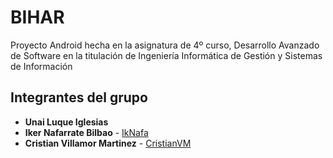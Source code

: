# BIHAR

Proyecto Android hecha en la asignatura de 4º curso, Desarrollo Avanzado de Software en la titulación de Ingeniería Informática de Gestión y Sistemas de Información

## Integrantes del grupo

* **Unai Luque Iglesias**
* **Iker Nafarrate Bilbao** - [IkNafa](https://github.com/IkNafa)
* **Cristian Villamor Martinez** - [CristianVM](https://github.com/CristianVM)
